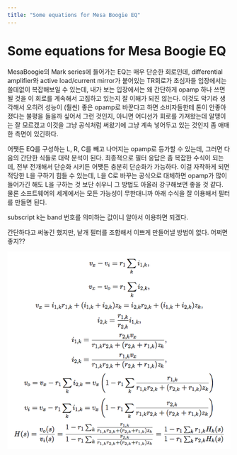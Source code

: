 ```yaml
---
title: "Some equations for Mesa Boogie EQ"
---
```

# Some equations for Mesa Boogie EQ


MesaBoogie의 Mark series에 들어가는 EQ는 매우 단순한 회로인데, differential amplifier와 active load/current mirror가 붙어있는 TR회로가 초심자들 입장에서는 쓸데없이 복잡해보일 수 있는데, 내가 보는 입장에서는 왜 간단하게 opamp 하나 쓰면 될 것을 이 회로를 계속해서 고집하고 있는지 잘 이해가 되진 않는다. 이것도 악기라 생각해서 오히려 성능이 (훨씬) 좋은 opamp로 바꾼다고 하면 소비자들한테 톤이 안좋아졌다는 불평을 들을까 싶어서 그런 것인지, 아니면 어디선가 회로를 가져왔는데 알맹이는 잘 모르겠고 이것을 그냥 공식처럼 써왔기에 그냥 계속 넣어두고 있는 것인지 좀 애매한 측면이 있긴하다.




어쨋든 EQ를 구성하는 L, R, C를 빼고 나머지는 opamp로 등가할 수 있는데, 그러면 다음의 간단한 식들로 대략 분석이 된다. 최종적으로 필터 응답은 좀 복잡한 수식이 되는데, 전부 전개해서 단순화 시키든 어쨋든 충분히 단순화가 가능하다. 이걸 자작하게 되면 적당한 L을 구하기 힘들 수 있는데, L을 C로 바꾸는 공식으로 대체하면 opamp가 많이 들어가긴 해도 L을 구하는 것 보단 쉬우니 그 방법도 아울러 강구해보면 좋을 것 같다. 물론 소프트웨어의 세계에서는 모든 가능성이 무한대니까 아래 수식을 잘 이용해서 필터를 만들면 된다.




subscript k는 band 번호를 의미하는 값이니 알아서 이용하면 되겠다.




간단하다고 써놓긴 했지만, 낱개 필터를 조합해서 이쁘게 만들어낼 방법이 없다. 어쩌면 좋지??






![image](/assets/images/977c451c9571bae859d6bdb75f434174.png)










